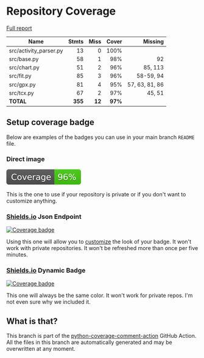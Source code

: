 # Repository Coverage

[Full report](https://htmlpreview.github.io/?https://github.com/andgineer/hrcomparison/blob/python-coverage-comment-action-data/htmlcov/index.html)

| Name                    |    Stmts |     Miss |   Cover |   Missing |
|------------------------ | -------: | -------: | ------: | --------: |
| src/activity\_parser.py |       13 |        0 |    100% |           |
| src/base.py             |       58 |        1 |     98% |        92 |
| src/chart.py            |       51 |        2 |     96% |   85, 113 |
| src/fit.py              |       85 |        3 |     96% | 58-59, 94 |
| src/gpx.py              |       81 |        4 |     95% |57, 63, 81, 86 |
| src/tcx.py              |       67 |        2 |     97% |    45, 51 |
|               **TOTAL** |  **355** |   **12** | **97%** |           |


## Setup coverage badge

Below are examples of the badges you can use in your main branch `README` file.

### Direct image

[![Coverage badge](https://raw.githubusercontent.com/andgineer/hrcomparison/python-coverage-comment-action-data/badge.svg)](https://htmlpreview.github.io/?https://github.com/andgineer/hrcomparison/blob/python-coverage-comment-action-data/htmlcov/index.html)

This is the one to use if your repository is private or if you don't want to customize anything.

### [Shields.io](https://shields.io) Json Endpoint

[![Coverage badge](https://img.shields.io/endpoint?url=https://raw.githubusercontent.com/andgineer/hrcomparison/python-coverage-comment-action-data/endpoint.json)](https://htmlpreview.github.io/?https://github.com/andgineer/hrcomparison/blob/python-coverage-comment-action-data/htmlcov/index.html)

Using this one will allow you to [customize](https://shields.io/endpoint) the look of your badge.
It won't work with private repositories. It won't be refreshed more than once per five minutes.

### [Shields.io](https://shields.io) Dynamic Badge

[![Coverage badge](https://img.shields.io/badge/dynamic/json?color=brightgreen&label=coverage&query=%24.message&url=https%3A%2F%2Fraw.githubusercontent.com%2Fandgineer%2Fhrcomparison%2Fpython-coverage-comment-action-data%2Fendpoint.json)](https://htmlpreview.github.io/?https://github.com/andgineer/hrcomparison/blob/python-coverage-comment-action-data/htmlcov/index.html)

This one will always be the same color. It won't work for private repos. I'm not even sure why we included it.

## What is that?

This branch is part of the
[python-coverage-comment-action](https://github.com/marketplace/actions/python-coverage-comment)
GitHub Action. All the files in this branch are automatically generated and may be
overwritten at any moment.